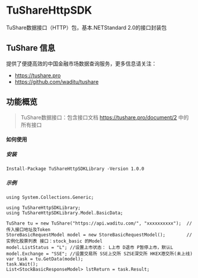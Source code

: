 # TuShareHttpSDK
TuShare数据接口（HTTP）包，基本.NETStandard 2.0的接口封装包
## TuShare 信息
提供了便捷高效的中国金融市场数据查询服务，更多信息请关注：
- https://tushare.pro
- https://github.com/waditu/tushare
## 功能概览
> TuShare数据接口：包含接口文档 https://tushare.pro/document/2 中的所有接口

#### 如何使用
##### 安装
```
Install-Package TuShareHttpSDKLibrary -Version 1.0.0
```

##### 示例
    using System.Collections.Generic;
    
    using TuShareHttpSDKLibrary;
    using TuShareHttpSDKLibrary.Model.BasicData;
    
    TuShare tu = new TuShare("https://api.waditu.com/", "xxxxxxxxxx");  //传入接口地址及Token
    StoreBasicRequestModel model = new StoreBasicRequestModel();        //实例化股票列表 接口：stock_basic 的Model
    model.ListStatus = "L"; //设置上市状态： L上市 D退市 P暂停上市，默认L
    model.Exchange = "SSE"; //设置交易所 SSE上交所 SZSE深交所 HKEX港交所(未上线)
    var task = tu.GetData(model);
    task.Wait();
    List<StockBasicResponseModel> lstReturn = task.Result;
